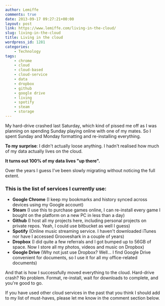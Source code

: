 ```yaml
---
author: Lemiffe
comments: true
date: 2013-09-17 09:27:21+00:00
layout: post
link: https://www.lemiffe.com/living-in-the-cloud/
slug: living-in-the-cloud
title: Living in the cloud
wordpress_id: 1281
categories:
    - Technology
tags:
    - chrome
    - cloud
    - cloud-based
    - cloud-service
    - data
    - dropbox
    - github
    - google drive
    - living
    - spotify
    - steam
    - storage
---
```


My hard-drive crashed last Saturday, which kind of pissed me off as I was planning on spending Sunday playing online with one of my mates. So I spent Sunday and Monday formatting and re-installing everything.

**To my surprise**: I didn't actually loose anything. I hadn't realised how much of my data actually lives on the cloud.

**It turns out 100% of my data lives "up there".**

Over the years I guess I've been slowly migrating without noticing the full extent.

### This is the list of services I currently use:

-   **Google Chrome** (I keep my bookmarks and history synced across devices using my Google account)
-   **Steam** (I use this to purchase games online, I can re-install every game I bought on the platform on a new PC in less than a day)
-   **Github** (I host all my projects here, including personal projects on private repos. Yeah, I could use bitbucket as well I guess)
-   **Spotify** (Online music streaming service. I haven't downloaded iTunes nor have I accessed Grooveshark in a couple of years)
-   **Dropbox** (I did quite a few referrals and I got bumped up to 56GB of space. Now I store all my photos, videos and music on Dropbox)
-   **Google Drive** (Why not just use Dropbox? Well... I find Google Drive convenient for documents, so I use it for all my office-related documents)

And that is how I successfully moved everything to the cloud. Hard-drive crash? No problem. Format, re-install, wait for downloads to complete, and you're good to go.

If you have used other cloud services in the past that you think I should add to my list of must-haves, please let me know in the comment section below.
